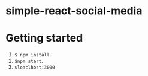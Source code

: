 # simple-react-social-media

# Getting started

1. `$ npm install`.
2. `$npm start`.
2. `$loaclhost:3000`
